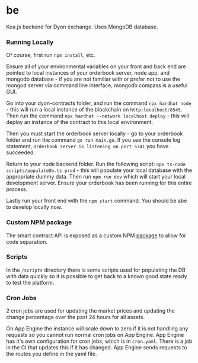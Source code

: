 # be

Koa.js backend for Dyon exchange. Uses MongoDB database.

### Running Locally

Of course, first run `npm install`, etc. 

Ensure all of your environmental variables on your front and back end are pointed to local instances of your orderbook server, node app, and mongodb database - if you are not familiar with or prefer not to use the mongod server via command line interface, mongodb compass is a useful GUI.

Go into your dyon-contracts folder, and run the command `npx hardhat node` - this will run a local instance of the blockchain on `http:localhost:8545`. Then run the command `npx hardhat --network localhost deploy` - this will deploy an instance of the contract to this local environment.

Then you must start the orderbook server locally - go to your orderbook folder and run the command `go run main.go`. If you see the console log statement, `Orderbook server is listening on port 5341` you have succeeded.

Return to your node backend folder. Run the following script: `npx ts-node scripts/populateDb.ts prod` - this will populate your local database with the appropriate dummy data. Then run `npm run dev` which will start your local development server. Ensure your orderbook has been running for this entire process.

Lastly run your front end with the `npm start` command. You should be abe to develop locally now.

### Custom NPM package

The smart contract API is exposed as a custom NPM [package](https://gitlab.com/winebit/dyon-contracts) to allow for code separation.

### Scripts

In the `/scripts` directory there is some scripts used for populating the DB with data quickly so it is possible to get back to a known good state ready to test the platform.

### Cron Jobs

2 cron jobs are used for updating the market prices and updating the change percentage over the past 24 hours for all assets.

On App Engine the instance will scale down to zero if it is not handling any requests so you cannot run normal cron jobs on App Engine. App Engine has it's own configuration for cron jobs, which is in `cron.yaml`. There is a job in the CI that updates this if it has changed. App Engine sends requests to the routes you define in the yaml file.
